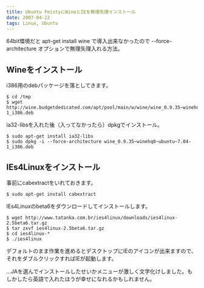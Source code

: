 ```yaml
---
title: Ubuntu FeistyにWineとIEを無理矢理インストール
date: 2007-04-22
tags: Linux, Ubuntu
---
```


64bit環境だと apt-get install wine で導入出来なかったので --force-architecture オプションで無理矢理入れる方法。

## Wineをインストール

i386用のdebパッケージを落としてきます。

```
$ cd /tmp
$ wget http://wine.budgetdedicated.com/apt/pool/main/w/wine/wine_0.9.35~winehq0~ubuntu~7.04-1_i386.deb
```

ia32-libsを入れた後（入ってなかったら）dpkgでインストール。

```
$ sudo apt-get install ia32-libs
$ sudo dpkg -i --force-architecture wine_0.9.35~winehq0~ubuntu~7.04-1_i386.deb
```

## IEs4Linuxをインストール

事前にcabextractをいれておきます。

```
$ sudo apt-get install cabextract
```

IEs4Linuxのbeta6をダウンロードしてインストールします。

```
$ wget http://www.tatanka.com.br/ies4linux/downloads/ies4linux-2.5beta6.tar.gz
$ tar zxvf ies4linux-2.5beta6.tar.gz
$ cd ies4linux-*
$ ./ies4linux
```

デフォルトのまま作業を進めるとデスクトップにIEのアイコンが出来ますので、それをダブルクリックすればIEが起動します。

…JAを選んでインストールしたせいかメニューが激しく文字化けしました。もしかしたら英語で入れたほうが幸せになれるかもしれません。
